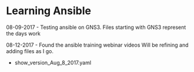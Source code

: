 # Learning Ansible

08-09-2017 - 
Testing ansible on GNS3.
Files starting with GNS3 represent the days work

08-12-2017 - 
Found the ansible training webinar videos
Will be refining and adding files as I go.
- show_version_Aug_8_2017.yaml
